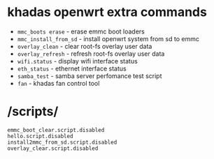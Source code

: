 # khadas openwrt extra commands

+ `mmc_boots erase`	- erase emmc boot loaders
+ `mmc_install_from_sd`	- install openwrt system from sd to emmc
+ `overlay_clean`	- clear root-fs overlay user data
+ `overlay_refresh`	- refresh root-fs overlay user data
+ `wifi.status`		- display wifi interface status
+ `eth_status`		- ethernet interface status
+ `samba_test`		- samba server perfomance test script
+ `fan`			- khadas fan control tool 

#   /scripts/

    emmc_boot_clear.script.disabled
    hello.script.disabled
    install2mmc_from_sd.script.disabled
    overlay_clear.script.disabled

